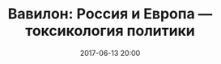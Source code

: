 ---
layout: post
title: "Вавилон: Россия и Европа — токсикология политики"
date: "2017-06-13 20:00"
file: 2017-06-13-reitschuster
excerpt: "Гость программы — журналист Борис Райтшустер (Берлин)"
summary: "Гость программы — журналист Борис Райтшустер (Берлин)"
duration: "00:56:37"
length: 32862943
explicit: "no"
block: "no"
---